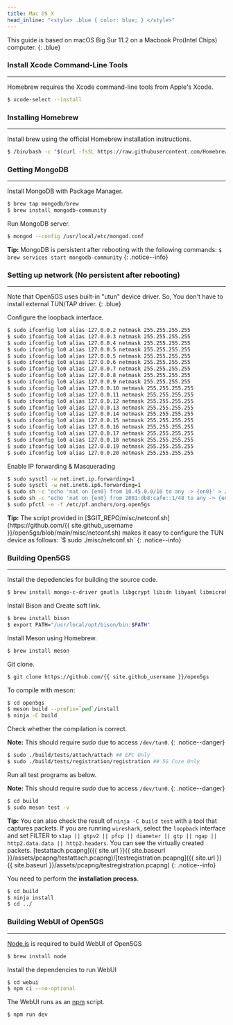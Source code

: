 ```yaml
---
title: Mac OS X
head_inline: "<style> .blue { color: blue; } </style>"
---
```


This guide is based on macOS Big Sur 11.2 on a Macbook Pro(Intel Chips) computer.
{: .blue}

### Install Xcode Command-Line Tools
---

Homebrew requires the Xcode command-line tools from Apple's Xcode.
```bash
$ xcode-select --install
```

### Installing Homebrew
---

Install brew using the official Homebrew installation instructions.
```bash
$ /bin/bash -c "$(curl -fsSL https://raw.githubusercontent.com/Homebrew/install/HEAD/install.sh)"
```

### Getting MongoDB
---

Install MongoDB with Package Manager.
```bash
$ brew tap mongodb/brew
$ brew install mongodb-community
```

Run MongoDB server.
```bash
$ mongod --config /usr/local/etc/mongod.conf
```

**Tip:** MongoDB is persistent after rebooting with the following commands:
`$ brew services start mongodb-community`
{: .notice--info}


### Setting up network (No persistent after rebooting)
---

Note that Open5GS uses built-in "utun" device driver. So, You don't have to install external TUN/TAP driver.
{: .blue}

Configure the loopback interface.
```bash
$ sudo ifconfig lo0 alias 127.0.0.2 netmask 255.255.255.255
$ sudo ifconfig lo0 alias 127.0.0.3 netmask 255.255.255.255
$ sudo ifconfig lo0 alias 127.0.0.4 netmask 255.255.255.255
$ sudo ifconfig lo0 alias 127.0.0.5 netmask 255.255.255.255
$ sudo ifconfig lo0 alias 127.0.0.5 netmask 255.255.255.255
$ sudo ifconfig lo0 alias 127.0.0.6 netmask 255.255.255.255
$ sudo ifconfig lo0 alias 127.0.0.7 netmask 255.255.255.255
$ sudo ifconfig lo0 alias 127.0.0.8 netmask 255.255.255.255
$ sudo ifconfig lo0 alias 127.0.0.9 netmask 255.255.255.255
$ sudo ifconfig lo0 alias 127.0.0.10 netmask 255.255.255.255
$ sudo ifconfig lo0 alias 127.0.0.11 netmask 255.255.255.255
$ sudo ifconfig lo0 alias 127.0.0.12 netmask 255.255.255.255
$ sudo ifconfig lo0 alias 127.0.0.13 netmask 255.255.255.255
$ sudo ifconfig lo0 alias 127.0.0.14 netmask 255.255.255.255
$ sudo ifconfig lo0 alias 127.0.0.15 netmask 255.255.255.255
$ sudo ifconfig lo0 alias 127.0.0.16 netmask 255.255.255.255
$ sudo ifconfig lo0 alias 127.0.0.17 netmask 255.255.255.255
$ sudo ifconfig lo0 alias 127.0.0.18 netmask 255.255.255.255
$ sudo ifconfig lo0 alias 127.0.0.19 netmask 255.255.255.255
$ sudo ifconfig lo0 alias 127.0.0.20 netmask 255.255.255.255
```

Enable IP forwarding & Masquerading
```bash
$ sudo sysctl -w net.inet.ip.forwarding=1
$ sudo sysctl -w net.inet6.ip6.forwarding=1
$ sudo sh -c "echo 'nat on {en0} from 10.45.0.0/16 to any -> {en0}' > /etc/pf.anchors/org.open5gs"
$ sudo sh -c "echo 'nat on {en0} from 2001:db8:cafe::1/48 to any -> {en0}' > /etc/pf.anchors/org.open5gs"
$ sudo pfctl -e -f /etc/pf.anchors/org.open5gs
```

**Tip:** The script provided in [$GIT_REPO/misc/netconf.sh](https://github.com/{{ site.github_username }}/open5gs/blob/main/misc/netconf.sh) makes it easy to configure the TUN device as follows:
`$ sudo ./misc/netconf.sh`
{: .notice--info}

### Building Open5GS
---

Install the depedencies for building the source code.
```bash
$ brew install mongo-c-driver gnutls libgcrypt libidn libyaml libmicrohttpd nghttp2 pkg-config libusrsctp libtins talloc
```

Install Bison and Create soft link.
```bash
$ brew install bison
$ export PATH="/usr/local/opt/bison/bin:$PATH"
```

Install Meson using Homebrew.
```bash
$ brew install meson
```

Git clone.

```bash
$ git clone https://github.com/{{ site.github_username }}/open5gs
```

To compile with meson:

```bash
$ cd open5gs
$ meson build --prefix=`pwd`/install
$ ninja -C build
```

Check whether the compilation is correct.

**Note:** This should require *sudo* due to access `/dev/tun0`.
{: .notice--danger}

```bash
$ sudo ./build/tests/attach/attach ## EPC Only
$ sudo ./build/tests/registration/registration ## 5G Core Only
```

Run all test programs as below.

**Note:** This should require *sudo* due to access `/dev/tun0`.
{: .notice--danger}

```bash
$ cd build
$ sudo meson test -v
```

**Tip:** You can also check the result of `ninja -C build test` with a tool that captures packets. If you are running `wireshark`, select the `loopback` interface and set FILTER to `s1ap || gtpv2 || pfcp || diameter || gtp || ngap || http2.data.data || http2.headers`.  You can see the virtually created packets. [testattach.pcapng]({{ site.url }}{{ site.baseurl }}/assets/pcapng/testattach.pcapng)/[testregistration.pcapng]({{ site.url }}{{ site.baseurl }}/assets/pcapng/testregistration.pcapng)
{: .notice--info}

You need to perform the **installation process**.
```bash
$ cd build
$ ninja install
$ cd ../
```


### Building WebUI of Open5GS
---

[Node.js](https://nodejs.org/) is required to build WebUI of Open5GS

```bash
$ brew install node
```

Install the dependencies to run WebUI

```bash
$ cd webui
$ npm ci --no-optional
```

The WebUI runs as an [npm](https://www.npmjs.com/) script.

```bash
$ npm run dev
```
